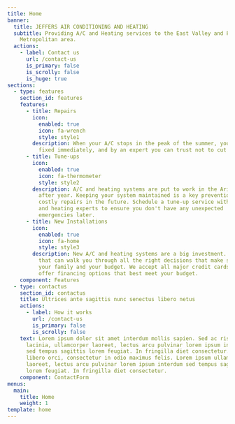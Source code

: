```yaml
---
title: Home
banner:
  title: JEFFERS AIR CONDITIONING AND HEATING
  subtitle: Providing A/C and Heating services to the East Valley and Phoenix
    Metropolitan area.
  actions:
    - label: Contact us
      url: /contact-us
      is_primary: false
      is_scrolly: false
      is_huge: true
sections:
  - type: features
    section_id: features
    features:
      - title: Repairs
        icon:
          enabled: true
          icon: fa-wrench
          style: style1
        description: When your A/C stops in the peak of the summer, you need your system
          fixed immediately, and by an expert you can trust not to cut corners.
      - title: Tune-ups
        icon:
          enabled: true
          icon: fa-thermometer
          style: style2
        description: A/C and heating systems are put to work in the Arizona heat year
          after year. Keeping your system maintained is a key prevention from
          costly repairs in the future. Schedule a tune-up service with our A/C
          and heating experts to ensure you don't have any unexpected
          emergencies later.
      - title: New Installations
        icon:
          enabled: true
          icon: fa-home
          style: style3
        description: New A/C and heating systems are a big investment. You deserve a pro
          that can walk you through all the right decisions that make sense for
          your family and your budget. We accept all major credit cards and we
          offer financing options that best meet your budget.
    component: Features
  - type: contactus
    section_id: contactus
    title: Ultrices ante sagittis nunc senectus libero netus
    actions:
      - label: How it works
        url: /contact-us
        is_primary: false
        is_scrolly: false
    text: Lorem ipsum dolor sit amet interdum mollis sapien. Sed ac risus. Phasellus
      lacinia, ullamcorper laoreet, lectus arcu pulvinar lorem ipsum interdum
      sed tempus sagittis lorem feugiat. In fringilla diet consectetur. Morbi
      libero orci, consectetur in odio maximus felis. Lorem ipsum ullamcorper
      laoreet, lectus arcu pulvinar lorem ipsum interdum sed tempus sagittis
      lorem feugiat. In fringilla diet consectetur.
    component: ContactForm
menus:
  main:
    title: Home
    weight: 1
template: home
---
```

